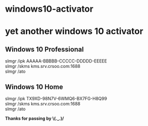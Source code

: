 # windows10-activator
<h1>yet another windows 10 activator</h1>
<h2>Windows 10 Professional</h2>
slmgr /ipk AAAAA-BBBBB-CCCCC-DDDDD-EEEEE<br>
slmgr /skms kms.srv.crsoo.com:1688<br>
slmgr /ato

<h2>Windows 10 Home</h2>
slmgr /ipk TX9XD-98N7V-6WMQ6-BX7FG-H8Q99<br>
slmgr /skms kms.srv.crsoo.com:1688<br>
slmgr /ato<br>

<a><b>Thanks for passing by \\(._.)/</b></a>
